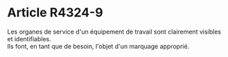 # Article R4324-9

  
Les organes de service d'un équipement de travail sont clairement visibles et identifiables.   
Ils font, en tant que de besoin, l'objet d'un marquage approprié.